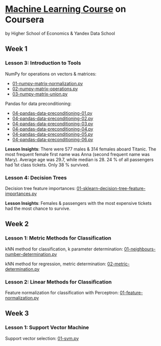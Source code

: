 # [Machine Learning Course](https://www.coursera.org/learn/vvedenie-mashinnoe-obuchenie/home/welcome) on Coursera
by Higher School of Economics & Yandex Data School

## Week 1

### Lesson 3: Introduction to Tools

NumPy for operations on vectors & matrices:
- [01-numpy-matrix-normalization.py](week1/lesson3/01-numpy-matrix-normalization.py)
- [02-numpy-matrix-operations.py](week1/lesson3/02-numpy-matrix-operations.py)
- [03-numpy-matrix-union.py](week1/lesson3/03-numpy-matrix-union.py)

Pandas for data preconditioning:
- [04-pandas-data-preconditioning-01.py](week1/lesson3/04-pandas-data-preconditioning-01.py)
- [04-pandas-data-preconditioning-02.py](week1/lesson3/04-pandas-data-preconditioning-02.py)
- [04-pandas-data-preconditioning-03.py](week1/lesson3/04-pandas-data-preconditioning-03.py)
- [04-pandas-data-preconditioning-04.py](week1/lesson3/04-pandas-data-preconditioning-04.py)
- [04-pandas-data-preconditioning-05.py](week1/lesson3/04-pandas-data-preconditioning-05.py)
- [04-pandas-data-preconditioning-06.py](week1/lesson3/04-pandas-data-preconditioning-06.py)

**Lesson Insights**: There were 577 males & 314 females aboard Titanic. The most frequent female first name was Anna (second frequent name was Mary). Average age was 29.7, while median is 28. 24 % of all passengers had 1st class tickets. Only 38 % survived.

### Lesson 4: Decision Trees

Decision tree feature importances: [01-sklearn-decision-tree-feature-importances.py](week1/lesson4/01-sklearn-decision-tree-feature-importances.py)

**Lesson Insights**: Females & passengers with the most expensive tickets had the most chance to survive.

## Week 2

### Lesson 1: Metric Methods for Classification

kNN method for classification, k parameter determination: [01-neighbours-number-determination.py](week2/lesson1/01-neighbours-number-determination.py)

kNN method for regression, metric determination: [02-metric-determination.py](week2/lesson1/02-metric-determination.py)

### Lesson 2: Linear Methods for Classification

Feature normalization for classification with Perceptron: [01-feature-normalization.py](week2/lesson2/01-feature-normalization.py)

## Week 3

### Lesson 1: Support Vector Machine

Support vector selection: [01-svm.py](week3/lesson1/01-svm.py)